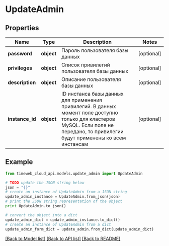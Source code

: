 # UpdateAdmin


## Properties
Name | Type | Description | Notes
------------ | ------------- | ------------- | -------------
**password** | **object** | Пароль пользователя базы данных | [optional] 
**privileges** | **object** | Список привилегий пользователя базы данных | [optional] 
**description** | **object** | Описание пользователя базы данных | [optional] 
**instance_id** | **object** | ID инстанса базы данных для применения привилегий. В данных момент поле доступно только для кластеров MySQL. Если поле не передано, то привилегии будут применены ко всем инстансам | [optional] 

## Example

```python
from timeweb_cloud_api.models.update_admin import UpdateAdmin

# TODO update the JSON string below
json = "{}"
# create an instance of UpdateAdmin from a JSON string
update_admin_instance = UpdateAdmin.from_json(json)
# print the JSON string representation of the object
print UpdateAdmin.to_json()

# convert the object into a dict
update_admin_dict = update_admin_instance.to_dict()
# create an instance of UpdateAdmin from a dict
update_admin_form_dict = update_admin.from_dict(update_admin_dict)
```
[[Back to Model list]](../README.md#documentation-for-models) [[Back to API list]](../README.md#documentation-for-api-endpoints) [[Back to README]](../README.md)


